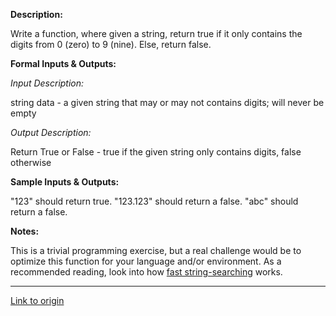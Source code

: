 **Description:**

Write a function, where given a string, return true if it only contains the digits from 0 (zero) to 9 (nine). Else, return false.

**Formal Inputs & Outputs:**

*Input Description:*

string data - a given string that may or may not contains digits; will never be empty

*Output Description:*

Return True or False - true if the given string only contains digits, false otherwise

**Sample Inputs & Outputs:**

"123" should return  true. "123.123" should return a false. "abc" should return a false.

**Notes:**

This is a trivial programming exercise, but a real challenge would be to optimize this function for your language and/or environment. As a recommended reading, look into how [fast string-searching](http://en.wikipedia.org/wiki/Knuth%E2%80%93Morris%E2%80%93Pratt_algorithm) works.

---

[Link to origin](https://www.reddit.com/r/dailyprogrammer/12csk7)